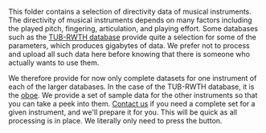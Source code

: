 This folder contains a selection of directivity data of musical instruments. The directivity of musical instruments depends on many factors including the played pitch, fingering, articulation, and playing effort. Some databases such as the [TUB-RWTH database](http://dx.doi.org/10.14279/depositonce-5861.2) provide quite a selection for some of the parameters, which produces gigabytes of data. We prefer not to process and upload all such data here before knowing that there is someone who actually wants to use them. 

We therefore provide for now only complete datasets for one instrument of each of the larger databases. In the case of the TUB-RWTH database, it is the [oboe](Oboe_modern_TUB_RWTH). We provide a set of sample data for the other instruments so that you can take a peek into them. [Contact us](http://www.ta.chalmers.se/people/jens-ahrens/) if you need a complete set for a given instrument, and we'll prepare it for you. This will be quick as all processing is in place. We literally only need to press the button.